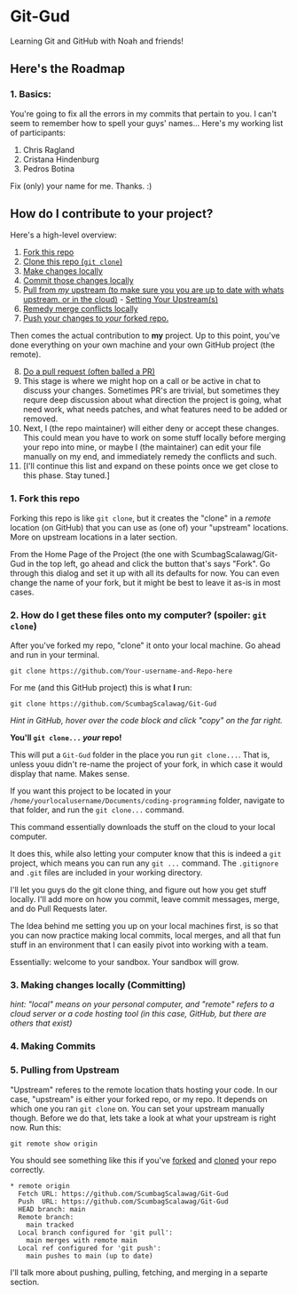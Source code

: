 # Git-Gud

Learning Git and GitHub with Noah and friends!

## Here's the Roadmap

### 1. Basics:

You're going to fix all the errors in my commits that pertain to you.
I can't seem to remember how to spell your guys' names...
Here's my working list of participants:

1. Chris Ragland
2. Cristana Hindenburg
3. Pedros Botina

Fix (only) your name for me. Thanks. :)

## How do I contribute to your project?

Here's a high-level overview:

1. [Fork this repo](#fork)
2. [Clone this repo (`git clone`)](#clone)
3. [Make changes locally](#local)
4. [Commit those changes locally](#committing)
5. [Pull from _my_ upstream (to make sure you you are up to date with whats upstream, or
   in the cloud)](#pulling) - [Setting Your Upstream(s)](#upstream)
6. [Remedy merge conflicts locally](#merge-conflicts)
7. [Push your changes to _your_ forked repo.](#pushing)

Then comes the actual contribution to **my** project. Up to this point, you've done
everything on your own machine and your own GitHub project (the remote).

8. [Do a pull request (often balled a PR)](#pull-request)
9. This stage is where we might hop on a call or be active in chat to discuss your changes.
   Sometimes PR's are trivial, but sometimes they requre deep discussion about what direction
   the project is going, what need work, what needs patches, and what features need to be added
   or removed.
10. Next, I (the repo maintainer) will either deny or accept these changes. This could mean you have
    to work on some stuff locally before merging your repo into mine, or maybe I (the maintainer)
    can edit your file manually on my end, and immediately remedy the conflicts and such.
11. [I'll continue this list and expand on these points once we get close to this phase. Stay tuned.]

<a name="fork"></a>

### 1. Fork this repo

Forking this repo is like `git clone`, but it creates the "clone" in a
_remote_ location (on GitHub) that you can use as (one of) your "upstream"
locations. More on upstream locations in a later section.

From the Home Page of the Project (the one with ScumbagScalawag/Git-Gud
in the top left, go ahead and click the button
that's says "Fork". Go through this dialog and set it up with all its defaults for now.
You can even change the name of your fork, but it might be best to leave it as-is in most
cases.

<a name="clone"></a>

### 2. How do I get these files onto my computer? (spoiler: `git clone`)

After you've forked my repo, "clone" it onto your local machine.
Go ahead and run in your terminal.

```
git clone https://github.com/Your-username-and-Repo-here
```

For me (and this GitHub project) this is what **I** run:

```
git clone https://github.com/ScumbagScalawag/Git-Gud
```

_Hint in GitHub, hover over the code block and click "copy" on the far right._

**You'll `git clone...` _your_ repo!**

This will put a `Git-Gud` folder in the place you run `git clone...`.
That is, unless youu didn't re-name the project of your fork, in which case
it would display that name. Makes sense.

If you want this project to be located in your `/home/yourlocalusername/Documents/coding-programming` folder,
navigate to that folder, and run the `git clone...` command.

This command essentially downloads the stuff on the cloud to your local computer.

It does this, while also letting your computer know that this is indeed a `git` project,
which means you can run any `git ...` command. The `.gitignore` and `.git` files
are included in your working directory.

I'll let you guys do the git clone thing, and figure out how you get stuff locally.
I'll add more on how you commit, leave commit messages, merge, and do Pull Requests later.

The Idea behind me setting you up on your local machines first, is so that you can now practice
making local commits, local merges, and all that fun stuff in an environment that I can easily
pivot into working with a team.

Essentially: welcome to your sandbox. Your sandbox will grow.

<a name="clone"></a>

### 3. Making changes locally (Committing)

_hint: "local" means on your personal computer, and "remote" refers to a cloud server
or a code hosting tool (in this case, GitHub, but there are others that exist)_

<a name="clone"></a>

### 4. Making Commits

<a name="clone"></a>

### 5. Pulling from Upstream

"Upstream" referes to the remote location thats hosting your code.
In our case, "upstream" is either your forked repo, or my repo.
It depends on which one you ran `git clone` on.
You can set your upstream manually though.
Before we do that, lets take a look at what your upstream is right now.
Run this:

```
git remote show origin
```

You should see something like this if you've [forked](#fork) and [cloned](#clone)
your repo correctly.

```
* remote origin
  Fetch URL: https://github.com/ScumbagScalawag/Git-Gud
  Push  URL: https://github.com/ScumbagScalawag/Git-Gud
  HEAD branch: main
  Remote branch:
    main tracked
  Local branch configured for 'git pull':
    main merges with remote main
  Local ref configured for 'git push':
    main pushes to main (up to date)
```

I'll talk more about pushing, pulling, fetching, and merging
in a separte section.
